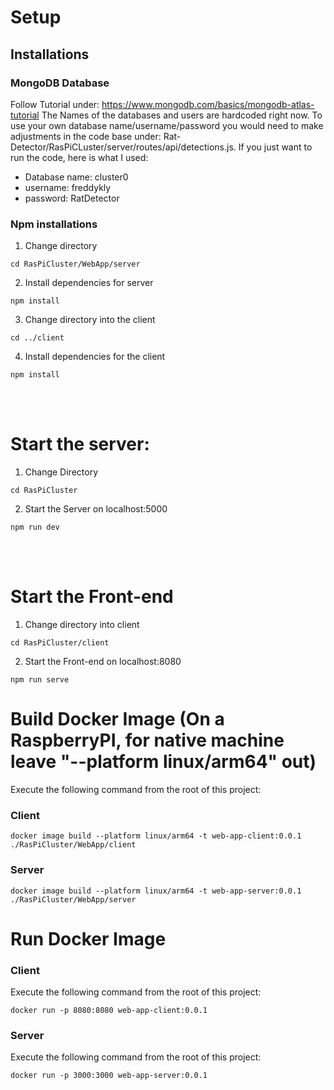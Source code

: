 # Setup
## Installations
### MongoDB Database
Follow Tutorial under: https://www.mongodb.com/basics/mongodb-atlas-tutorial
The Names of the databases and users are hardcoded right now. To use your own database name/username/password you would need to make adjustments in the code base under: Rat-Detector/RasPiCLuster/server/routes/api/detections.js. If you just want to run the code, here is what I used:
- Database name: cluster0
- username: freddykly
- password: RatDetector

### Npm installations 
1. Change directory
```
cd RasPiCluster/WebApp/server
```

2. Install dependencies for server
```
npm install
```

3. Change directory into the client
```
cd ../client
```

4. Install dependencies for the client
```
npm install
```

<br></br>

# Start the server:
1. Change Directory
```
cd RasPiCluster
```

2. Start the Server on localhost:5000
```
npm run dev
```

<br></br>

# Start the Front-end
1. Change directory into client
```
cd RasPiCluster/client
```

2. Start the Front-end on localhost:8080
```
npm run serve
```

# Build Docker Image (On a RaspberryPI, for native machine leave "--platform linux/arm64" out)
Execute the following command from the root of this project:

### Client

```
docker image build --platform linux/arm64 -t web-app-client:0.0.1 ./RasPiCluster/WebApp/client
```

### Server

```
docker image build --platform linux/arm64 -t web-app-server:0.0.1 ./RasPiCluster/WebApp/server
```

# Run Docker Image

### Client 

Execute the following command from the root of this project:

```
docker run -p 8080:8080 web-app-client:0.0.1
```

### Server 

Execute the following command from the root of this project:

```
docker run -p 3000:3000 web-app-server:0.0.1
```